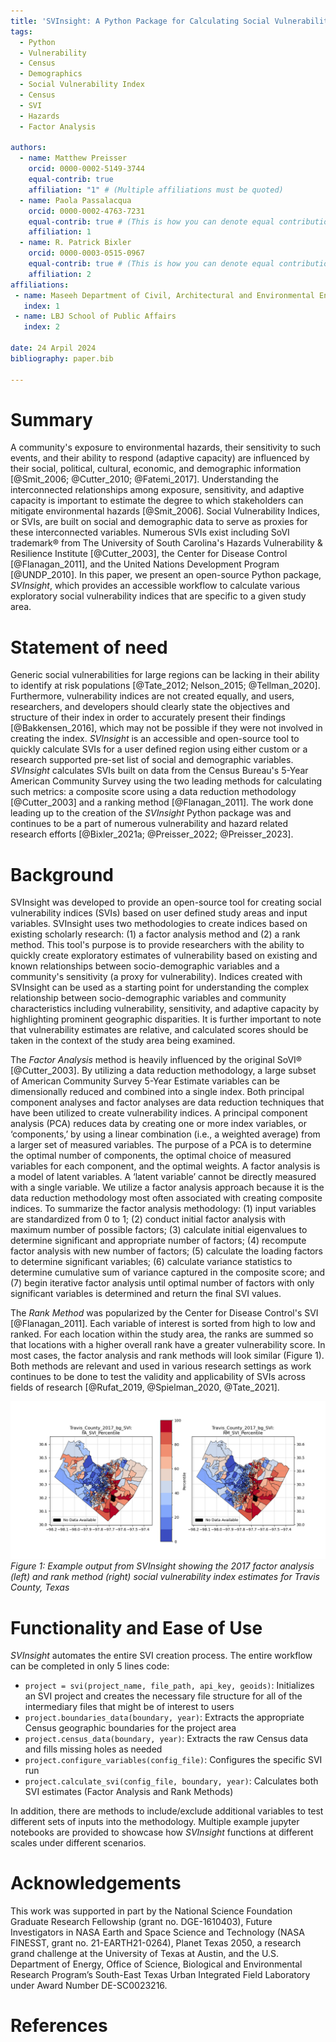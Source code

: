```yaml
---
title: 'SVInsight: A Python Package for Calculating Social Vulnerability Indices'
tags:
  - Python
  - Vulnerability
  - Census
  - Demographics
  - Social Vulnerability Index
  - Census
  - SVI
  - Hazards
  - Factor Analysis

authors:
  - name: Matthew Preisser
    orcid: 0000-0002-5149-3744
    equal-contrib: true
    affiliation: "1" # (Multiple affiliations must be quoted)
  - name: Paola Passalacqua
    orcid: 0000-0002-4763-7231
    equal-contrib: true # (This is how you can denote equal contributions between multiple authors)
    affiliation: 1
  - name: R. Patrick Bixler
    orcid: 0000-0003-0515-0967
    equal-contrib: true # (This is how you can denote equal contributions between multiple authors)
    affiliation: 2
affiliations:
 - name: Maseeh Department of Civil, Architectural and Environmental Engineering
   index: 1
 - name: LBJ School of Public Affairs
   index: 2

date: 24 Arpil 2024
bibliography: paper.bib

---
```


# Summary

A community's exposure to environmental hazards, their sensitivity to such events, and their ability to respond (adaptive capacity) are influenced by their social, political, cultural, economic, and demographic information [@Smit_2006; @Cutter_2010; @Fatemi_2017]. Understanding the interconnected relationships among exposure, sensitivity, and adaptive capacity is important to estimate the degree to which stakeholders can mitigate environmental hazards [@Smit_2006]. Social Vulnerability Indices, or SVIs, are built on social and demographic data to serve as proxies for these interconnected variables. Numerous SVIs exist including SoVI trademark&reg; from The University of South Carolina's Hazards Vulnerability & Resilience Institute [@Cutter_2003], the Center for Disease Control [@Flanagan_2011], and the United Nations Development Program [@UNDP_2010]. In this paper, we present an open-source Python package, *SVInsight*, which provides an accessible workflow to calculate various exploratory social vulnerability indices that are specific to a given study area.


# Statement of need
Generic social vulnerabilities for large regions can be lacking in their ability to identify at risk populations [@Tate_2012; Nelson_2015; @Tellman_2020]. Furthermore, vulnerability indices are not created equally, and users, researchers, and developers should clearly state the objectives and structure of their index in order to accurately present their findings [@Bakkensen_2016], which may not be possible if they were not involved in creating the index. *SVInsight* is an accessible and open-source tool to quickly calculate SVIs for a user defined region using either custom or a research supported pre-set list of social and demographic variables. *SVInsight* calculates SVIs built on data from the Census Bureau's 5-Year American Community Survey using the two leading methods for calculating such metrics: a composite score using a data reduction methodology [@Cutter_2003] and a ranking method [@Flanagan_2011]. The work done leading up to the creation of the *SVInsight* Python package was and continues to be a part of numerous vulnerability and hazard related research efforts [@Bixler_2021a; @Preisser_2022; @Preisser_2023].


# Background 

SVInsight was developed to provide an open-source tool for creating social vulnerability indices (SVIs) based on user defined study areas and input variables. SVInsight uses two methodologies to create indices based on existing scholarly research: (1) a factor analysis method and (2) a rank method. This tool's purpose is to provide researchers with the ability to quickly create exploratory estimates of vulnerability based on existing and known relationships between socio-demographic variables and a community's sensitivity (a proxy for vulnerability). Indices created with SVInsight can be used as a starting point for understanding the complex relationship between socio-demographic variables and community characteristics including vulnerability, sensitivity, and adaptive capacity by highlighting prominent geographic disparities. It is further important to note that vulnerability estimates are relative, and calculated scores should be taken in the context of the study area being examined.

The *Factor Analysis* method is heavily influenced by the original SoVI® [@Cutter_2003]. By utilizing a data reduction methodology, a large subset of American Community Survey 5-Year Estimate variables can be dimensionally reduced and combined into a single index. Both principal component analyses and factor analyses are data reduction techniques that have been utilized to create vulnerability indices. A principal component analysis (PCA) reduces data by creating one or more index variables, or ‘components,’ by using a linear combination (i.e., a weighted average) from a larger set of measured variables. The purpose of a PCA is to determine the optimal number of components, the optimal choice of measured variables for each component, and the optimal weights. A factor analysis is a model of latent variables. A ‘latent variable’ cannot be directly measured with a single variable. We utilize a factor analysis approach because it is the data reduction methodology most often associated with creating composite indices. To summarize the factor analysis methodology: (1) input variables are standardized from 0 to 1; (2) conduct initial factor analysis with maximum number of possible factors; (3) calculate initial eigenvalues to determine significant and appropriate number of factors; (4) recompute factor analysis with new number of factors; (5) calculate the loading factors to determine significant variables; (6) calculate variance statistics to determine cumulative sum of variance captured in the composite score; and (7) begin iterative factor analysis until optimal number of factors with only significant variables is determined and return the final SVI values.

The *Rank Method* was popularized by the Center for Disease Control's SVI [@Flanagan_2011]. Each variable of interest is sorted from high to low and ranked. For each location within the study area, the ranks are summed so that locations with a higher overall rank have a greater vulnerability score. In most cases, the factor analysis and rank methods will look similar (Figure 1). Both methods are relevant and used in various research settings as work continues to be done to test the validity and applicability of SVIs across fields of research [@Rufat_2019, @Spielman_2020, @Tate_2021].

![Side by side comparison of 2017 SVI in Travis County, Texas using the factor analysis and rank metods](Example_SVI.png)
*Figure 1: Example output from SVInsight showing the 2017 factor analysis (left) and rank method (right) social vulnerability index estimates for Travis County, Texas*


# Functionality and Ease of Use 

*SVInsight* automates the entire SVI creation process. The entire workflow can be completed in only 5 lines code:

  - `project = svi(project_name, file_path, api_key, geoids)`: Initializes an SVI project and creates the necessary file structure for all of the intermediary files that might be of interest to users 
  - `project.boundaries_data(boundary, year)`: Extracts the appropriate Census geographic boundaries for the project area
  - `project.census_data(boundary, year)`: Extracts the raw Census data and fills missing holes as needed
  - `project.configure_variables(config_file)`: Configures the specific SVI run
  - `project.calculate_svi(config_file, boundary, year)`: Calculates both SVI estimates (Factor Analysis and Rank Methods)

In addition, there are methods to include/exclude additional variables to test different sets of inputs into the methodology. Multiple example jupyter notebooks are provided to showcase how *SVInsight* functions at different scales under different scenarios.


# Acknowledgements
This work was supported in part by the National Science Foundation Graduate Research Fellowship (grant no. DGE-1610403), Future Investigators in NASA Earth and Space Science and Technology (NASA FINESST, grant no. 21-EARTH21-0264), Planet Texas 2050, a research grand challenge at the University of Texas at Austin, and the U.S. Department of Energy, Office of Science, Biological and Environmental Research Program’s South-East Texas Urban Integrated Field Laboratory under Award Number DE-SC0023216.


# References
